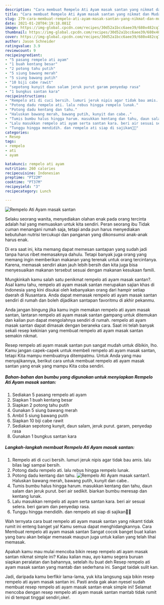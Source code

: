 ```yaml
---
description: "Cara membuat Rempelo Ati Ayam masak santan yang nikmat dan Mudah Dibuat"
title: "Cara membuat Rempelo Ati Ayam masak santan yang nikmat dan Mudah Dibuat"
slug: 279-cara-membuat-rempelo-ati-ayam-masak-santan-yang-nikmat-dan-mudah-dibuat
date: 2021-01-28T04:19:18.081Z
image: https://img-global.cpcdn.com/recipes/30d52a1bcc6aee39/680x482cq70/rempelo-ati-ayam-masak-santan-foto-resep-utama.jpg
thumbnail: https://img-global.cpcdn.com/recipes/30d52a1bcc6aee39/680x482cq70/rempelo-ati-ayam-masak-santan-foto-resep-utama.jpg
cover: https://img-global.cpcdn.com/recipes/30d52a1bcc6aee39/680x482cq70/rempelo-ati-ayam-masak-santan-foto-resep-utama.jpg
author: Jason Schneider
ratingvalue: 3.9
reviewcount: 9
recipeingredient:
- "5 pasang rempelo ati ayam"
- "1 buah kentang besar"
- "2 potong tahu putih"
- "5 siung bawang merah"
- "5 siung bawang putih"
- "10 biji cabe rawit"
- "sepotong kunyit daun salam jeruk purut garam penyedap rasa"
- "1 bungkus santan kara"
recipeinstructions:
- "Rempelo ati di cuci bersih. lumuri jeruk nipis agar tidak bau amis. lalu bilas lagi sampai bersih."
- "Potong dadu rempelo ati. lalu rebus hingga rempelo lunak."
- "Potong dadu kentang dan tahu."
- "Haluskan bawang merah, bawang putih, kunyit dan cabe.."
- "Tumis bumbu halus hingga harum. masukkan kentang dan tahu, daun salam dan jeruk purut. beri air sedikit. biarkan bumbu meresap dan kentang lunak."
- "Lalu masukkan rempelo ati ayam serta santan kara. beri air sesuai selera. beri garam dan penyedap rasa."
- "Tunggu hingga mendidih. dan rempelo ati siap di sajikan💜💜"
categories:
- Resep
tags:
- rempelo
- ati
- ayam

katakunci: rempelo ati ayam 
nutrition: 260 calories
recipecuisine: Indonesian
preptime: "PT22M"
cooktime: "PT37M"
recipeyield: "3"
recipecategory: Lunch

---
```



![Rempelo Ati Ayam masak santan](https://img-global.cpcdn.com/recipes/30d52a1bcc6aee39/680x482cq70/rempelo-ati-ayam-masak-santan-foto-resep-utama.jpg)

Selaku seorang wanita, menyediakan olahan enak pada orang tercinta adalah hal yang memuaskan untuk kita sendiri. Peran seorang ibu Tidak cuman menangani rumah saja, tetapi anda pun harus menyediakan kebutuhan nutrisi tercukupi dan panganan yang dikonsumsi anak-anak harus enak.

Di era  saat ini, kita memang dapat memesan santapan yang sudah jadi tanpa harus ribet memasaknya dahulu. Tetapi banyak juga orang yang memang ingin memberikan makanan yang terenak untuk orang tercintanya. Karena, memasak sendiri akan jauh lebih bersih dan kita juga bisa menyesuaikan makanan tersebut sesuai dengan makanan kesukaan famili. 



Mungkinkah kamu salah satu penikmat rempelo ati ayam masak santan?. Asal kamu tahu, rempelo ati ayam masak santan merupakan sajian khas di Indonesia yang kini disukai oleh kebanyakan orang dari hampir setiap daerah di Nusantara. Anda dapat memasak rempelo ati ayam masak santan sendiri di rumah dan boleh dijadikan santapan favoritmu di akhir pekanmu.

Anda jangan bingung jika kamu ingin memakan rempelo ati ayam masak santan, lantaran rempelo ati ayam masak santan gampang untuk ditemukan dan kalian pun dapat mengolahnya sendiri di rumah. rempelo ati ayam masak santan dapat dimasak dengan beraneka cara. Saat ini telah banyak sekali resep kekinian yang membuat rempelo ati ayam masak santan semakin nikmat.

Resep rempelo ati ayam masak santan pun sangat mudah untuk dibikin, lho. Kamu jangan capek-capek untuk membeli rempelo ati ayam masak santan, tetapi Kita mampu membuatnya ditempatmu. Untuk Anda yang mau menyajikannya, berikut cara untuk membuat rempelo ati ayam masak santan yang enak yang mampu Kita coba sendiri.

<!--inarticleads1-->

##### Bahan-bahan dan bumbu yang digunakan untuk menyiapkan Rempelo Ati Ayam masak santan:

1. Sediakan 5 pasang rempelo ati ayam
1. Siapkan 1 buah kentang besar
1. Siapkan 2 potong tahu putih
1. Gunakan 5 siung bawang merah
1. Ambil 5 siung bawang putih
1. Siapkan 10 biji cabe rawit
1. Sediakan sepotong kunyit, daun salam, jeruk purut. garam, penyedap rasa
1. Gunakan 1 bungkus santan kara




<!--inarticleads2-->

##### Langkah-langkah membuat Rempelo Ati Ayam masak santan:

1. Rempelo ati di cuci bersih. lumuri jeruk nipis agar tidak bau amis. lalu bilas lagi sampai bersih.
1. Potong dadu rempelo ati. lalu rebus hingga rempelo lunak.
1. Potong dadu kentang dan tahu.
<img src="https://img-global.cpcdn.com/steps/a453d35f01ebecb7/160x128cq70/rempelo-ati-ayam-masak-santan-langkah-memasak-3-foto.jpg" alt="Rempelo Ati Ayam masak santan">1. Haluskan bawang merah, bawang putih, kunyit dan cabe..
1. Tumis bumbu halus hingga harum. masukkan kentang dan tahu, daun salam dan jeruk purut. beri air sedikit. biarkan bumbu meresap dan kentang lunak.
1. Lalu masukkan rempelo ati ayam serta santan kara. beri air sesuai selera. beri garam dan penyedap rasa.
1. Tunggu hingga mendidih. dan rempelo ati siap di sajikan💜💜




Wah ternyata cara buat rempelo ati ayam masak santan yang nikamt tidak rumit ini enteng banget ya! Kamu semua dapat menghidangkannya. Cara Membuat rempelo ati ayam masak santan Sangat cocok banget buat kalian yang baru akan belajar memasak maupun juga untuk kalian yang telah lihai memasak.

Apakah kamu mau mulai mencoba bikin resep rempelo ati ayam masak santan nikmat simple ini? Kalau kalian mau, ayo kamu segera buruan siapkan peralatan dan bahannya, setelah itu buat deh Resep rempelo ati ayam masak santan yang mantab dan sederhana ini. Sangat taidak sulit kan. 

Jadi, daripada kamu berfikir lama-lama, yuk kita langsung saja bikin resep rempelo ati ayam masak santan ini. Pasti anda gak akan nyesel sudah membuat resep rempelo ati ayam masak santan enak simple ini! Selamat mencoba dengan resep rempelo ati ayam masak santan mantab tidak rumit ini di tempat tinggal sendiri,oke!.

